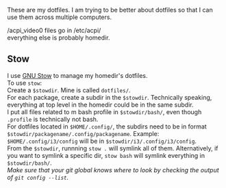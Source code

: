 These are my dotfiles. I am trying to be better about dotfiles so that I can use them across multiple computers.

/acpi_video0 files go in /etc/acpi/  
everything else is probably homedir.  

## Stow
I use [GNU Stow](https://www.gnu.org/software/stow/) to manage my homedir's dotfiles.  
To use `stow`:  
Create a `$stowdir`. Mine is called `dotfiles/`.    
For each package, create a subdir in the `$stowdir`. Technically speaking, everything at top level in the homedir could be in the same subdir.    
I put all files related to m bash profile in `$stowdir/bash/`, even though `.profile` is technically not bash.  
For dotfiles located in `$HOME/.config/`, the subdirs need to be in format `$stowdir/packagename/.config/packagename`. Example: `$HOME/.config/i3/config` will be in `$stowdir/i3/.config/i3/config`.  
From the `$stowdir`, runnning `stow .` will symlink all of them. Alternatively, if you want to symlink a specific dir, `stow bash` will symlink everything in `$stowdir/bash/`.  
*Make sure that your git global knows where to look by checking the output of `git config --list`.*
